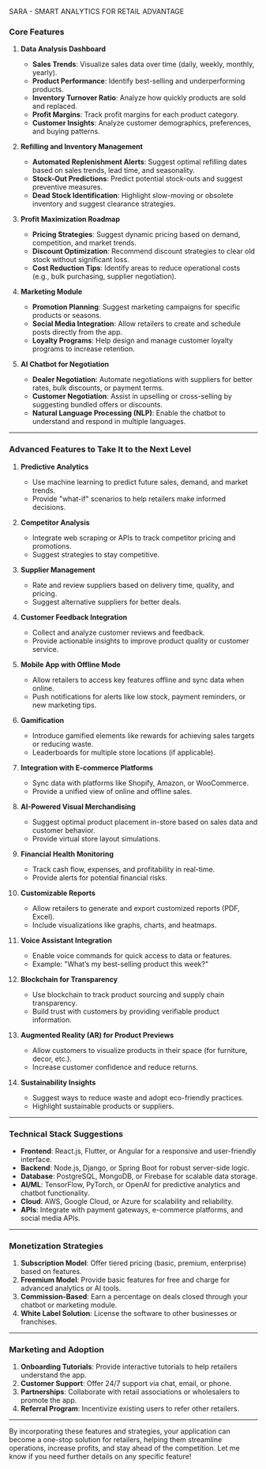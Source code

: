 SARA - SMART ANALYTICS FOR RETAIL ADVANTAGE

### **Core Features**
1. **Data Analysis Dashboard**
   - **Sales Trends**: Visualize sales data over time (daily, weekly, monthly, yearly).
   - **Product Performance**: Identify best-selling and underperforming products.
   - **Inventory Turnover Ratio**: Analyze how quickly products are sold and replaced.
   - **Profit Margins**: Track profit margins for each product category.
   - **Customer Insights**: Analyze customer demographics, preferences, and buying patterns.

2. **Refilling and Inventory Management**
   - **Automated Replenishment Alerts**: Suggest optimal refilling dates based on sales trends, lead time, and seasonality.
   - **Stock-Out Predictions**: Predict potential stock-outs and suggest preventive measures.
   - **Dead Stock Identification**: Highlight slow-moving or obsolete inventory and suggest clearance strategies.

3. **Profit Maximization Roadmap**
   - **Pricing Strategies**: Suggest dynamic pricing based on demand, competition, and market trends.
   - **Discount Optimization**: Recommend discount strategies to clear old stock without significant loss.
   - **Cost Reduction Tips**: Identify areas to reduce operational costs (e.g., bulk purchasing, supplier negotiation).

4. **Marketing Module**
   - **Promotion Planning**: Suggest marketing campaigns for specific products or seasons.
   - **Social Media Integration**: Allow retailers to create and schedule posts directly from the app.
   - **Loyalty Programs**: Help design and manage customer loyalty programs to increase retention.

5. **AI Chatbot for Negotiation**
   - **Dealer Negotiation**: Automate negotiations with suppliers for better rates, bulk discounts, or payment terms.
   - **Customer Negotiation**: Assist in upselling or cross-selling by suggesting bundled offers or discounts.
   - **Natural Language Processing (NLP)**: Enable the chatbot to understand and respond in multiple languages.

---

### **Advanced Features to Take It to the Next Level**
1. **Predictive Analytics**
   - Use machine learning to predict future sales, demand, and market trends.
   - Provide "what-if" scenarios to help retailers make informed decisions.

2. **Competitor Analysis**
   - Integrate web scraping or APIs to track competitor pricing and promotions.
   - Suggest strategies to stay competitive.

3. **Supplier Management**
   - Rate and review suppliers based on delivery time, quality, and pricing.
   - Suggest alternative suppliers for better deals.

4. **Customer Feedback Integration**
   - Collect and analyze customer reviews and feedback.
   - Provide actionable insights to improve product quality or customer service.

5. **Mobile App with Offline Mode**
   - Allow retailers to access key features offline and sync data when online.
   - Push notifications for alerts like low stock, payment reminders, or new marketing tips.

6. **Gamification**
   - Introduce gamified elements like rewards for achieving sales targets or reducing waste.
   - Leaderboards for multiple store locations (if applicable).

7. **Integration with E-commerce Platforms**
   - Sync data with platforms like Shopify, Amazon, or WooCommerce.
   - Provide a unified view of online and offline sales.

8. **AI-Powered Visual Merchandising**
   - Suggest optimal product placement in-store based on sales data and customer behavior.
   - Provide virtual store layout simulations.

9. **Financial Health Monitoring**
   - Track cash flow, expenses, and profitability in real-time.
   - Provide alerts for potential financial risks.

10. **Customizable Reports**
    - Allow retailers to generate and export customized reports (PDF, Excel).
    - Include visualizations like graphs, charts, and heatmaps.

11. **Voice Assistant Integration**
    - Enable voice commands for quick access to data or features.
    - Example: "What’s my best-selling product this week?"

12. **Blockchain for Transparency**
    - Use blockchain to track product sourcing and supply chain transparency.
    - Build trust with customers by providing verifiable product information.

13. **Augmented Reality (AR) for Product Previews**
    - Allow customers to visualize products in their space (for furniture, decor, etc.).
    - Increase customer confidence and reduce returns.

14. **Sustainability Insights**
    - Suggest ways to reduce waste and adopt eco-friendly practices.
    - Highlight sustainable products or suppliers.

---

### **Technical Stack Suggestions**
- **Frontend**: React.js, Flutter, or Angular for a responsive and user-friendly interface.
- **Backend**: Node.js, Django, or Spring Boot for robust server-side logic.
- **Database**: PostgreSQL, MongoDB, or Firebase for scalable data storage.
- **AI/ML**: TensorFlow, PyTorch, or OpenAI for predictive analytics and chatbot functionality.
- **Cloud**: AWS, Google Cloud, or Azure for scalability and reliability.
- **APIs**: Integrate with payment gateways, e-commerce platforms, and social media APIs.

---

### **Monetization Strategies**
1. **Subscription Model**: Offer tiered pricing (basic, premium, enterprise) based on features.
2. **Freemium Model**: Provide basic features for free and charge for advanced analytics or AI tools.
3. **Commission-Based**: Earn a percentage on deals closed through your chatbot or marketing module.
4. **White Label Solution**: License the software to other businesses or franchises.

---

### **Marketing and Adoption**
1. **Onboarding Tutorials**: Provide interactive tutorials to help retailers understand the app.
2. **Customer Support**: Offer 24/7 support via chat, email, or phone.
3. **Partnerships**: Collaborate with retail associations or wholesalers to promote the app.
4. **Referral Program**: Incentivize existing users to refer other retailers.

---

By incorporating these features and strategies, your application can become a one-stop solution for retailers, helping them streamline operations, increase profits, and stay ahead of the competition. Let me know if you need further details on any specific feature!